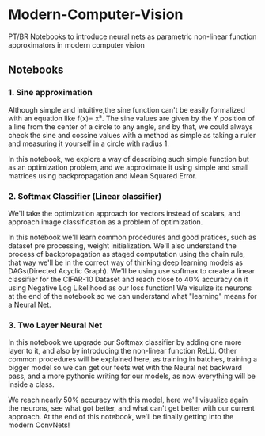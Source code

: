 # Modern-Computer-Vision
PT/BR Notebooks to introduce neural nets as parametric non-linear function approximators in modern computer vision  

## Notebooks
### 1. Sine approximation
Although simple and intuitive,the sine function can't be easily formalized with an equation like f(x)= x². The sine values are given by the Y position of a line from the center of a circle to any angle, and by that, we could always check the sine and cossine values with a method as simple as taking a ruler and measuring it yourself in a circle with radius 1. 

In this notebook, we explore a way of describing such simple function but as an optimization problem, and we approximate it using simple and small matrices using backpropagation and Mean Squared Error.

### 2. Softmax Classifier (Linear classifier)
We'll take the optimization approach for vectors instead of scalars, and approach image classification as a problem of optimization. 

In this notebook we'll learn common procedures and good pratices, such as dataset pre processing, weight initialization. We'll also understand the process of backpropagation as staged computation using the chain rule, that way we'll be in the correct way of thinking deep learning models as DAGs(Directed Acyclic Graph). We'll be using use softmax to create a linear classifier for the CIFAR-10 Dataset and reach close to 40% accuracy on it using Negative Log Likelihood as our loss function! We visulize its neurons at the end of the notebook so we can understand what "learning" means for a Neural Net.

### 3. Two Layer Neural Net
In this notebook we upgrade our Softmax classifier by adding one more layer to it, and also by introducing the non-linear function ReLU. Other common procedures will be explained here, as training in batches, training a bigger model so we can get our feets wet with the Neural net backward pass, and a more pythonic writing for our models, as now everything will be inside a class.

We reach nearly 50% accuracy with this model, here we'll visualize again the neurons, see what got better, and what can't get better with our current approach. At the end of this notebook, we'll be finally getting into the modern ConvNets!
